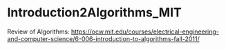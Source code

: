 # Introduction2Algorithms_MIT
Review of Algorithms: https://ocw.mit.edu/courses/electrical-engineering-and-computer-science/6-006-introduction-to-algorithms-fall-2011/ 
